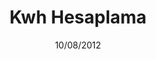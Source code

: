 ---
title: Kwh Hesaplama
date: 10/08/2012
tags:
  - CSS
  - HTML
  - JavaScript
  - PHP
images: /uploads/20220328045223-Kwh-Hesaplama-PHP-CSS.png
madefor: Projects
---